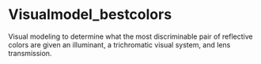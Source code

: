 # Visualmodel_bestcolors
Visual modeling to determine what the most discriminable pair of reflective colors are given an illuminant, a trichromatic visual system, and lens transmission.
